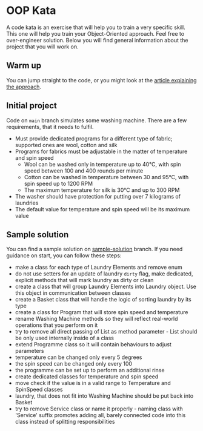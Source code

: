 # OOP Kata

A code kata is an exercise that will help you to train a very specific skill. 
This one will help you train your Object-Oriented approach.
Feel free to over-engineer solution. 
Below you will find general information about the project that you will work on.

## Warm up

You can jump straight to the code, or you might look at the [article explaining the approach](https://pawelpluta.com/the-oop-has-been-explained-wrongly-to-me/).

## Initial project

Code on `main` branch simulates some washing machine. 
There are a few requirements, that it needs to fulfil.

* Must provide dedicated programs for a different type of fabric; supported ones are wool, cotton and silk
* Programs for fabrics must be adjustable in the matter of temperature and spin speed
    * Wool can be washed only in temperature up to 40°C, with spin speed between 100 and 400 rounds per minute
    * Cotton can be washed in temperature between 30 and 95°C, with spin speed up to 1200 RPM
    * The maximum temperature for silk is 30°C and up to 300 RPM
* The washer should have protection for putting over 7 kilograms of laundries
* The default value for temperature and spin speed will be its maximum value

## Sample solution

You can find a sample solution on [sample-solution](https://github.com/pawelpluta/oop-kata/tree/sample-solution) branch.
If you need guidance on start, you can follow these steps:

* make a class for each type of Laundry Elements and remove enum
* do not use setters for an update of laundry `dirty` flag, make dedicated, explicit methods that will mark laundry as dirty or clean
* create a class that will group Laundry Elements into Laundry object. Use this object in communication between classes
* create a Basket class that will handle the logic of sorting laundry by its type
* create a class for Program that will store spin speed and temperature
* rename Washing Machine methods so they will reflect real-world operations that you perform on it
* try to remove all direct passing of List as method parameter - List should be only used internally inside of a class
* extend Programme class so it will contain behaviours to adjust parameters
* temperature can be changed only every 5 degrees
* the spin speed can be changed only every 100
* the programme can be set up to perform an additional rinse
* create dedicated classes for temperature and spin speed
* move check if the value is in a valid range to Temperature and SpinSpeed classes
* laundry, that does not fit into Washing Machine should be put back into Basket
* try to remove Service class or name it properly - naming class with 'Service' suffix promotes adding all, barely connected code into this class instead of splitting responsibilities
